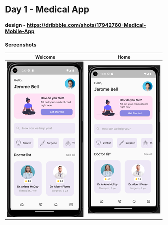# Day 1 - Medical App 


### design - https://dribbble.com/shots/17942760-Medical-Mobile-App

### Screenshots

| Welcome                          | Home                           |
| ----------------------------------- | ----------------------------------- |
| ![welcome](screenshots/home.png) | ![home](screenshots/home.png) |


